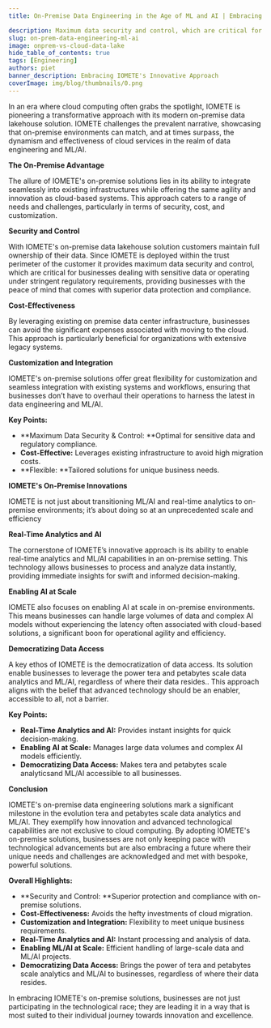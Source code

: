 ```yaml
---
title: On-Premise Data Engineering in the Age of ML and AI | Embracing IOMETE's Innovative Approach

description: Maximum data security and control, which are critical for businesses dealing with sensitive data or operating under stringent regulatory requirements
slug: on-prem-data-engineering-ml-ai
image: onprem-vs-cloud-data-lake
hide_table_of_contents: true
tags: [Engineering]
authors: piet
banner_description: Embracing IOMETE's Innovative Approach
coverImage: img/blog/thumbnails/0.png
---
```


In an era where cloud computing often grabs the spotlight, IOMETE is pioneering a transformative approach with its modern on-premise data lakehouse solution. IOMETE challenges the prevalent narrative, showcasing that on-premise environments can match, and at times surpass, the dynamism and effectiveness of cloud services in the realm of data engineering and ML/AI.

<!-- truncate -->

**The On-Premise Advantage**

The allure of IOMETE's on-premise solutions lies in its ability to integrate seamlessly into existing infrastructures while offering the same agility and innovation as cloud-based systems. This approach caters to a range of needs and challenges, particularly in terms of security, cost, and customization.

**Security and Control**

With IOMETE's on-premise data lakehouse solution customers maintain full ownership of their data. Since IOMETE is deployed within the trust perimeter of the customer it provides maximum data security and control, which are critical for businesses dealing with sensitive data or operating under stringent regulatory requirements, providing businesses with the peace of mind that comes with superior data protection and compliance.

**Cost-Effectiveness**

By leveraging existing on premise data center infrastructure, businesses can avoid the significant expenses associated with moving to the cloud. This approach is particularly beneficial for organizations with extensive legacy systems.

**Customization and Integration**

IOMETE's on-premise solutions offer great flexibility for customization and seamless integration with existing systems and workflows, ensuring that businesses don’t have to overhaul their operations to harness the latest in data engineering and ML/AI.

**Key Points:**

- **Maximum Data Security & Control: **Optimal for sensitive data and regulatory compliance.
- **Cost-Effective:** Leverages existing infrastructure to avoid high migration costs.
- **Flexible: **Tailored solutions for unique business needs.

**IOMETE's On-Premise Innovations**

IOMETE is not just about transitioning ML/AI and real-time analytics to on-premise environments; it’s about doing so at an unprecedented scale and efficiency

**Real-Time Analytics and AI**

The cornerstone of IOMETE’s innovative approach is its ability to enable real-time analytics and ML/AI capabilities in an on-premise setting. This technology allows businesses to process and analyze data instantly, providing immediate insights for swift and informed decision-making.

**Enabling AI at Scale**

IOMETE also focuses on enabling AI at scale in on-premise environments. This means businesses can handle large volumes of data and complex AI models without experiencing the latency often associated with cloud-based solutions, a significant boon for operational agility and efficiency.

**Democratizing Data Access**

A key ethos of IOMETE is the democratization of data access. Its solution enable businesses to leverage the power tera and petabytes scale data analytics and ML/AI, regardless of where their data resides.. This approach aligns with the belief that advanced technology should be an enabler, accessible to all, not a barrier.

**Key Points:**

- **Real-Time Analytics and AI:** Provides instant insights for quick decision-making.
- **Enabling AI at Scale:** Manages large data volumes and complex AI models efficiently.
- **Democratizing Data Access:** Makes tera and petabytes scale analyticsand ML/AI accessible to all businesses.

**Conclusion**

IOMETE's on-premise data engineering solutions mark a significant milestone in the evolution tera and petabytes scale data analytics and ML/AI. They exemplify how innovation and advanced technological capabilities are not exclusive to cloud computing. By adopting IOMETE's on-premise solutions, businesses are not only keeping pace with technological advancements but are also embracing a future where their unique needs and challenges are acknowledged and met with bespoke, powerful solutions.

**Overall Highlights:**

- **Security and Control: **Superior protection and compliance with on-premise solutions.
- **Cost-Effectiveness:** Avoids the hefty investments of cloud migration.
- **Customization and Integration:** Flexibility to meet unique business requirements.
- **Real-Time Analytics and AI:** Instant processing and analysis of data.
- **Enabling ML/AI at Scale:** Efficient handling of large-scale data and ML/AI projects.
- **Democratizing Data Access:** Brings the power of tera and petabytes scale analytics and ML/AI to businesses, regardless of where their data resides.

In embracing IOMETE's on-premise solutions, businesses are not just participating in the technological race; they are leading it in a way that is most suited to their individual journey towards innovation and excellence.
